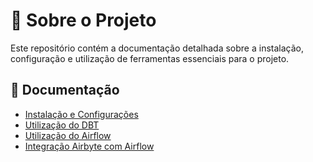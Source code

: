 # 📌 Sobre o Projeto  

Este repositório contém a documentação detalhada sobre a instalação, configuração e utilização de ferramentas essenciais para o projeto.  

## 📂 Documentação  

- [Instalação e Configurações](1_instalacao_configuracoes.md)  
- [Utilização do DBT](2_dbt_utilizacao.md)  
- [Utilização do Airflow](3_airflow_utilizacao.md)  
- [Integração Airbyte com Airflow](4_airbyte_integration.md)   
